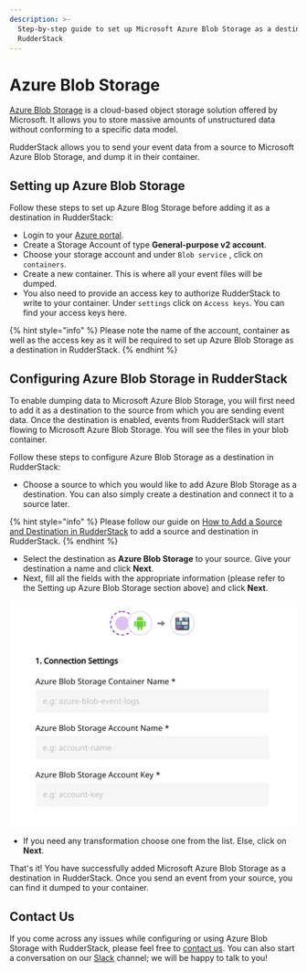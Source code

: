 ```yaml
---
description: >-
  Step-by-step guide to set up Microsoft Azure Blob Storage as a destination in
  RudderStack
---
```


# Azure Blob Storage

[Azure Blob Storage](https://azure.microsoft.com/en-in/services/storage/blobs/) is a cloud-based object storage solution offered by Microsoft. It allows you to store massive amounts of unstructured data without conforming to a specific data model.

RudderStack allows you to send your event data from a source to Microsoft Azure Blob Storage, and dump it in their container.

## Setting up Azure Blob Storage

Follow these steps to set up Azure Blog Storage before adding it as a destination in RudderStack:

* Login to your [Azure portal](https://portal.azure.com/).
* Create a Storage Account of type **General-purpose v2 account**.
* Choose your storage account and under `Blob service` , click on `containers`.
* Create a new container. This is where all your event files will be dumped.
* You also need to provide an access key to authorize RudderStack to write to your container. Under `settings` click on `Access keys`. You can find your access keys here.

{% hint style="info" %}
Please note the name of the account, container as well as the access key as it will be required to set up Azure Blob Storage as a destination in RudderStack.
{% endhint %}

## **Configuring Azure Blob Storage in RudderStack**

To enable dumping data to Microsoft Azure Blob Storage, you will first need to add it as a destination to the source from which you are sending event data. Once the destination is enabled, events from RudderStack will start flowing to Microsoft Azure Blob Storage. You will see the files in your blob container.

Follow these steps to configure Azure Blob Storage as a destination in RudderStack:

* Choose a source to which you would like to add Azure Blob Storage as a destination. You can also simply create a destination and connect it to a source later.

{% hint style="info" %}
Please follow our guide on [How to Add a Source and Destination in RudderStack](https://docs.rudderstack.com/how-to-guides/adding-source-and-destination-rudderstack) to add a source and destination in RudderStack.
{% endhint %}

* Select the destination as **Azure Blob Storage** to your source. Give your destination a name and click **Next**.
* Next, fill all the fields with the appropriate information \(please refer to the Setting up Azure Blob Storage section above\) and click **Next**.

![Azure Blob Storage settings](../.gitbook/assets/screenshot-2020-01-06-at-10.04.20-am.png)

* If you need any transformation choose one from the list. Else, click on **Next**.

That's it! You have successfully added Microsoft Azure Blob Storage as a destination in RudderStack. Once you send an event from your source, you can find it dumped to your container.

## Contact Us

If you come across any issues while configuring or using Azure Blob Storage with RudderStack, please feel free to [contact us](mailto:%20contact@rudderstack.com). You can also start a conversation on our [Slack](https://resources.rudderstack.com/join-rudderstack-slack) channel; we will be happy to talk to you!


